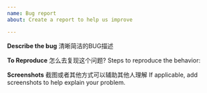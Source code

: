 ```yaml
---
name: Bug report
about: Create a report to help us improve

---
```


**Describe the bug**    清晰简洁的BUG描述


**To Reproduce**   怎么去复现这个问题?
Steps to reproduce the behavior:

**Screenshots**  截图或者其他方式可以辅助其他人理解
If applicable, add screenshots to help explain your problem.
